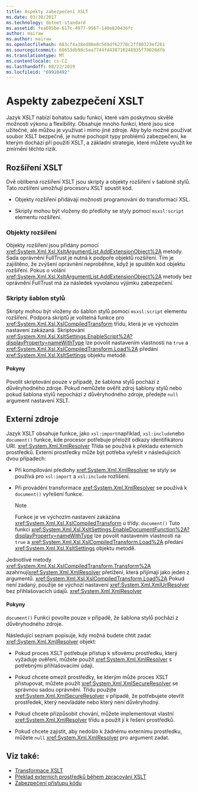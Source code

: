 ```yaml
---
title: Aspekty zabezpečení XSLT
ms.date: 03/30/2017
ms.technology: dotnet-standard
ms.assetid: fea695be-617c-4977-9567-140e820436fc
author: mairaw
ms.author: mairaw
ms.openlocfilehash: 683cf4a38ed08e0c569df62778c2ff80323ef261
ms.sourcegitcommit: 68653db98c5ea7744fd438710248935f70020dfb
ms.translationtype: MT
ms.contentlocale: cs-CZ
ms.lasthandoff: 08/22/2019
ms.locfileid: "69910492"
---
```

# <a name="xslt-security-considerations"></a>Aspekty zabezpečení XSLT
Jazyk XSLT nabízí bohatou sadu funkcí, které vám poskytnou skvělé možnosti výkonu a flexibility. Obsahuje mnoho funkcí, které jsou sice užitečné, ale můžou je využívat i mimo jiné zdroje. Aby bylo možné používat soubor XSLT bezpečně, je nutné pochopit typy problémů zabezpečení, ke kterým dochází při použití XSLT, a základní strategie, které můžete využít ke zmírnění těchto rizik.  
  
## <a name="xslt-extensions"></a>Rozšíření XSLT  
 Dvě oblíbená rozšíření XSLT jsou skripty a objekty rozšíření v šabloně stylů. Tato rozšíření umožňují procesoru XSLT spustit kód.  
  
- Objekty rozšíření přidávají možnosti programování do transformací XSL.  
  
- Skripty mohou být vloženy do předlohy se styly pomocí `msxsl:script` elementu rozšíření.  
  
### <a name="extension-objects"></a>Objekty rozšíření  
 Objekty rozšíření jsou přidány pomocí <xref:System.Xml.Xsl.XsltArgumentList.AddExtensionObject%2A> metody. Sada oprávnění FullTrust je nutná k podpoře objektů rozšíření. Tím je zajištěno, že zvýšení oprávnění neproběhne, když je spuštěn kód objektu rozšíření. Pokus o volání <xref:System.Xml.Xsl.XsltArgumentList.AddExtensionObject%2A> metody bez oprávnění FullTrust má za následek vyvolanou výjimku zabezpečení.  
  
### <a name="style-sheet-scripts"></a>Skripty šablon stylů  
 Skripty mohou být vloženy do šablon stylů pomocí `msxsl:script` elementu rozšíření. Podpora skriptů je volitelná funkce pro <xref:System.Xml.Xsl.XslCompiledTransform> třídu, která je ve výchozím nastavení zakázaná. Skriptování <xref:System.Xml.Xsl.XsltSettings.EnableScript%2A?displayProperty=nameWithType> lze povolit nastavením vlastnosti na `true` a <xref:System.Xml.Xsl.XslCompiledTransform.Load%2A> předání <xref:System.Xml.Xsl.XsltSettings> objektu metodě.  
  
#### <a name="guidelines"></a>Pokyny  
 Povolit skriptování pouze v případě, že šablona stylů pochází z důvěryhodného zdroje. Pokud nemůžete ověřit zdroj šablony stylů nebo pokud šablona stylů nepochází z důvěryhodného zdroje, předejte `null` argument nastavení XSLT.  
  
## <a name="external-resources"></a>Externí zdroje  
 Jazyk XSLT obsahuje funkce, jako `xsl:import`například, `xsl:include`nebo `document()` funkce, kde procesor potřebuje přeložit odkazy identifikátoru URI. <xref:System.Xml.XmlResolver> Třída se používá k překladu externích prostředků. Externí prostředky může být potřeba vyřešit v následujících dvou případech:  
  
- Při kompilování předlohy <xref:System.Xml.XmlResolver> se styly se používá pro `xsl:import` a `xsl:include` rozlišení.  
  
- Při provádění transformace <xref:System.Xml.XmlResolver> se používá k `document()` vyřešení funkce.  
  
    > [!NOTE]
    > Funkce je ve výchozím nastavení zakázána <xref:System.Xml.Xsl.XslCompiledTransform> u třídy. `document()` Tuto funkci <xref:System.Xml.Xsl.XsltSettings.EnableDocumentFunction%2A?displayProperty=nameWithType> lze povolit nastavením vlastnosti na `true` a <xref:System.Xml.Xsl.XslCompiledTransform.Load%2A> předání <xref:System.Xml.Xsl.XsltSettings> objektu metodě.  
  
 Jednotlivé metody <xref:System.Xml.Xsl.XslCompiledTransform.Transform%2A> azahrnují<xref:System.Xml.XmlResolver> přetížení, která přijímají jako jeden z argumentů. <xref:System.Xml.Xsl.XslCompiledTransform.Load%2A> Pokud není zadaný, použije se výchozí nastavení <xref:System.Xml.XmlUrlResolver> bez přihlašovacích údajů. <xref:System.Xml.XmlResolver>  
  
#### <a name="guidelines"></a>Pokyny  
 `document()` Funkci povolte pouze v případě, že šablona stylů pochází z důvěryhodného zdroje.  
  
 Následující seznam popisuje, kdy možná budete chtít zadat <xref:System.Xml.XmlResolver> objekt:  
  
- Pokud proces XSLT potřebuje přístup k síťovému prostředku, který vyžaduje ověření, můžete použít <xref:System.Xml.XmlResolver> s potřebnými přihlašovacími údaji.  
  
- Pokud chcete omezit prostředky, ke kterým může proces XSLT přistupovat, můžete použít <xref:System.Xml.XmlSecureResolver> se správnou sadou oprávnění. Třídu použijte <xref:System.Xml.XmlSecureResolver> v případě, že potřebujete otevřít prostředek, který neovládáte nebo který není důvěryhodný.  
  
- Pokud chcete přizpůsobit chování, můžete implementovat vlastní <xref:System.Xml.XmlResolver> třídu a použít ji k řešení prostředků.  
  
- Pokud chcete zajistit, aby nedošlo k žádnému externímu prostředku, můžete `null` <xref:System.Xml.XmlResolver> pro argument zadat.  
  
## <a name="see-also"></a>Viz také:

- [Transformace XSLT](../../../../docs/standard/data/xml/xslt-transformations.md)
- [Překlad externích prostředků během zpracování XSLT](../../../../docs/standard/data/xml/resolving-external-resources-during-xslt-processing.md)
- [Zabezpečení přístupu kódu](../../../../docs/framework/misc/code-access-security.md)
